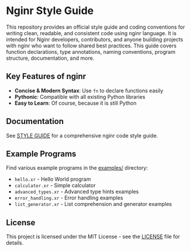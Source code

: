 # Nginr Style Guide

This repository provides an official style guide and coding conventions for writing clean, readable, and consistent code using nginr language. It is intended for Nginr developers, contributors, and anyone building projects with nginr who want to follow shared best practices. This guide covers function declarations, type annotations, naming conventions, program structure, documentation, and more.

## Key Features of nginr

- **Concise & Modern Syntax**: Use `fn` to declare functions easily
- **Pythonic**: Compatible with all existing Python libraries
- **Easy to Learn**: Of course, because it is still Python

## Documentation

See [STYLE GUIDE](STYLE_GUIDE_EN.md) for a comprehensive nginr code style guide.

## Example Programs

Find various example programs in the [examples/](examples/) directory:

- `hello.xr` - Hello World program
- `calculator.xr` - Simple calculator
- `advanced_types.xr` - Advanced type hints examples
- `error_handling.xr` - Error handling examples
- `list_generator.xr` - List comprehension and generator examples

## License

This project is licensed under the MIT License - see the [LICENSE](LICENSE) file for details.
